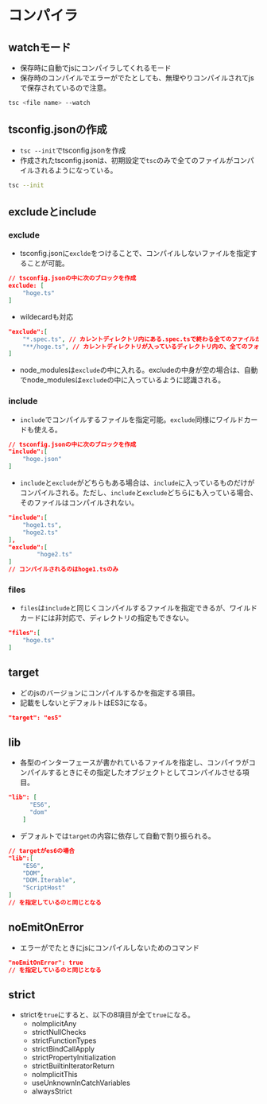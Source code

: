# コンパイラ

## watchモード
- 保存時に自動でjsにコンパイラしてくれるモード
- 保存時のコンパイルでエラーがでたとしても、無理やりコンパイルされてjsで保存されているので注意。
```bash
tsc <file name> --watch
```

## tsconfig.jsonの作成
- `tsc --init`でtsconfig.jsonを作成
- 作成されたtsconfig.jsonは、初期設定で`tsc`のみで全てのファイルがコンパイルされるようになっている。
```bash
tsc --init
```

## excludeとinclude
### exclude
- tsconfig.jsonに`exclde`をつけることで、コンパイルしないファイルを指定することが可能。
```json
// tsconfig.jsonの中に次のブロックを作成
exclude: [
    "hoge.ts"
]
```
- wildecardも対応
```json
"exclude":[
    "*.spec.ts", // カレントディレクトリ内にある.spec.tsで終わる全てのファイルが対象。
    "**/hoge.ts", // カレントディレクトリが入っているディレクトリ内の、全てのフォルダ内のhoge.tsというファイルが対象。
]
```

- node_modulesは`exclude`の中に入れる。excludeの中身が空の場合は、自動でnode_modulesは`exclude`の中に入っているように認識される。

### include
- `include`でコンパイルするファイルを指定可能。`exclude`同様にワイルドカードも使える。
```json
// tsconfig.jsonの中に次のブロックを作成
"include":[
    "hoge.json"
]
```
- `include`と`exclude`がどちらもある場合は、`include`に入っているものだけがコンパイルされる。ただし、`include`と`exclude`どちらにも入っている場合、そのファイルはコンパイルされない。
```json
"include":[
    "hoge1.ts",
    "hoge2.ts"
],
"exclude":[
        "hoge2.ts"
]
// コンパイルされるのはhoge1.tsのみ
```
### files
- `files`は`include`と同じくコンパイルするファイルを指定できるが、ワイルドカードには非対応で、ディレクトリの指定もできない。
```json
"files":[
    "hoge.ts"
]
```

## target
- どのjsのバージョンにコンパイルするかを指定する項目。
- 記載をしないとデフォルトはES3になる。
```json
"target": "es5"
```

## lib
- 各型のインターフェースが書かれているファイルを指定し、コンパイラがコンパイルするときにその指定したオブジェクトとしてコンパイルさせる項目。
```json
"lib": [
      "ES6",
      "dom"
    ]
```
- デフォルトでは`target`の内容に依存して自動で割り振られる。
```json
// targetがes6の場合
"lib":[
    "ES6",
    "DOM",
    "DOM.Iterable",
    "ScriptHost"
]
// を指定しているのと同じとなる
```

## noEmitOnError
- エラーがでたときにjsにコンパイルしないためのコマンド
```json
"noEmitOnError": true
// を指定しているのと同じとなる
```

## strict
- strictを`true`にすると、以下の8項目が全て`true`になる。
    - noImplicitAny
    - strictNullChecks
    - strictFunctionTypes
    - strictBindCallApply
    - strictPropertyInitialization
    - strictBuiltinIteratorReturn
    - noImplicitThis
    - useUnknownInCatchVariables
    - alwaysStrict